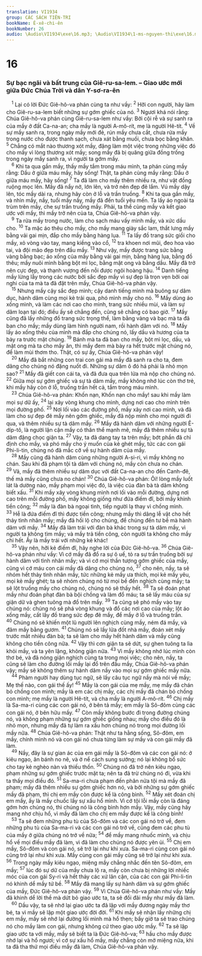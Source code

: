 ```yaml
---
translation: VI1934
group: CÁC SÁCH TIÊN-TRI
bookName: Ê-xê-chi-ên 
bookNumber: 26
audio: \Audio\VI1934\exe\16.mp3; \Audio\VI1934\1-ms-nguyen-thi\exe\16.mp3
---
```


<div class="title"><h1>16</h1><h3>Sự bạc ngãi và bất trung của Giê-ru-sa-lem. – Giao ước mới giữa Đức Chúa Trời và dân Y-sơ-ra-ên</h3></div>
<span class="verse exe_16_1"> <sup>1</sup> Lại có lời Đức Giê-hô-va phán cùng ta như vầy: </span>
<span class="verse exe_16_2"><sup>2</sup> Hỡi con người, hãy làm cho Giê-ru-sa-lem biết những sự gớm ghiếc của nó. </span>
<span class="verse exe_16_3"><sup>3</sup> Ngươi khá nói rằng: Chúa Giê-hô-va phán cùng Giê-ru-sa-lem như vầy: Bởi cội rễ và sự sanh ra của mầy ở đất Ca-na-an; cha mầy là người A-mô-rít, mẹ là người Hê-tít. </span>
<span class="verse exe_16_4"><sup>4</sup> Về sự mầy sanh ra, trong ngày mầy mới đẻ, rún mầy chưa cắt, chưa rửa mầy trong nước cho được thanh sạch, chưa xát bằng muối, chưa bọc bằng khăn. </span>
<span class="verse exe_16_5"><sup>5</sup> Chẳng có mắt nào thương xót mầy, đặng làm một việc trong những việc đó cho mầy vì lòng thương xót mầy; song mầy đã bị quăng giữa đồng trống trong ngày mầy sanh ra, vì người ta gớm mầy. <br/></span>
<span class="verse exe_16_6"> <sup>6</sup> Khi ta qua gần mầy, thấy mầy tắm trong máu mình, ta phán cùng mầy rằng: Dầu ở giữa máu mầy, hãy sống! Thật, ta phán cùng mầy rằng: Dầu ở giữa máu mầy, hãy sống! </span>
<span class="verse exe_16_7"><sup>7</sup> Ta đã làm cho mầy thêm nhiều ra, như vật đồng ruộng mọc lên. Mầy đã nẩy nở, lớn lên, và trở nên đẹp đẽ lắm. Vú mầy dậy lên, tóc mầy dài ra, nhưng hãy còn ở lỗ và trần truồng. </span>
<span class="verse exe_16_8"><sup>8</sup> Khi ta qua gần mầy, và nhìn mầy, nầy, tuổi mầy nầy, mầy đã đến tuổi yêu mến. Ta lấy áo ngoài ta trùm trên mầy, che sự trần truồng mầy. Phải, ta thề cùng mầy và kết giao ước với mầy, thì mầy trở nên của ta, Chúa Giê-hô-va phán vậy. <br/></span>
<span class="verse exe_16_9"> <sup>9</sup> Ta rửa mầy trong nước, làm cho sạch máu vấy mình mầy, và xức dầu cho. </span>
<span class="verse exe_16_10"><sup>10</sup> Ta mặc áo thêu cho mầy, cho mầy mang giày sắc lam, thắt lưng mầy bằng vải gai mịn, đắp cho mầy bằng hàng lụa. </span>
<span class="verse exe_16_11"><sup>11</sup> Ta lấy đồ trang sức giồi cho mầy, xỏ vòng vào tay, mang kiềng vào cổ, </span>
<span class="verse exe_16_12"><sup>12</sup> tra khoen nơi mũi, đeo hoa vào tai, và đội mão đẹp trên đầu mầy. </span>
<span class="verse exe_16_13"><sup>13</sup> Như vậy, mầy được trang sức bằng vàng bằng bạc; áo xống của mầy bằng vải gai mịn, bằng hàng lụa, bằng đồ thêu; mầy nuôi mình bằng bột mì lọc, bằng mật ong và bằng dầu. Mầy đã trở nên cực đẹp, và thạnh vượng đến nỗi được ngôi hoàng hậu. </span>
<span class="verse exe_16_14"><sup>14</sup> Danh tiếng mầy lừng lẫy trong các nước bởi sắc đẹp mầy vì sự đẹp là trọn vẹn bởi oai nghi của ta mà ta đã đặt trên mầy, Chúa Giê-hô-va phán vậy. <br/></span>
<span class="verse exe_16_15"> <sup>15</sup> Nhưng mầy cậy sắc đẹp mình; cậy danh tiếng mình mà buông sự dâm dục, hành dâm cùng mọi kẻ trải qua, phó mình mầy cho nó. </span>
<span class="verse exe_16_16"><sup>16</sup> Mầy dùng áo xống mình, và làm các nơi cao cho mình, trang sức nhiều mùi, và làm sự dâm loạn tại đó; điều ấy sẽ chẳng đến, cũng sẽ chẳng có bao giờ. </span>
<span class="verse exe_16_17"><sup>17</sup> Mầy cũng đã lấy những đồ trang sức trọng thể, làm bằng vàng và bạc mà ta đã ban cho mầy; mầy dùng làm hình người nam, rồi hành dâm với nó. </span>
<span class="verse exe_16_18"><sup>18</sup> Mầy lấy áo xống thêu của mình mà đắp cho chúng nó, lấy dầu và hương của ta bày ra trước mặt chúng. </span>
<span class="verse exe_16_19"><sup>19</sup> Bánh mà ta đã ban cho mầy, bột mì lọc, dầu, và mật ong mà ta cho mầy ăn, thì mầy đem mà bày ra hết trước mặt chúng nó, để làm mùi thơm tho. Thật, có sự ấy, Chúa Giê-hô-va phán vậy! <br/></span>
<span class="verse exe_16_20"> <sup>20</sup> Mầy đã bắt những con trai con gái mà mầy đã sanh ra cho ta, đem dâng cho chúng nó đặng nuốt đi. Những sự dâm ô đó há phải là nhỏ mọn sao? </span>
<span class="verse exe_16_21"><sup>21</sup> Mầy đã giết con cái ta, và đã đưa qua trên lửa mà nộp cho chúng nó. </span>
<span class="verse exe_16_22"><sup>22</sup> Giữa mọi sự gớm ghiếc và sự tà dâm mầy, mầy không nhớ lúc còn thơ trẻ, khi mầy hãy còn ở lỗ, truồng trần hết cả, tắm trong máu mình. <br/></span>
<span class="verse exe_16_23"> <sup>23</sup> Chúa Giê-hô-va phán: Khốn nạn, Khốn nạn cho mầy! sau khi mầy làm mọi sự dữ ấy, </span>
<span class="verse exe_16_24"><sup>24</sup> lại xây vòng khung cho mình, dựng nơi cao cho mình trên mọi đường phố. </span>
<span class="verse exe_16_25"><sup>25</sup> Nơi lối vào các đường phố, mầy xây nơi cao mình, và đã làm cho sự đẹp đẽ mầy nên gớm ghiếc, mầy đã nộp mình cho mọi người đi qua, và thêm nhiều sự tà dâm mầy. </span>
<span class="verse exe_16_26"><sup>26</sup> Mầy đã hành dâm với những người Ê-díp-tô, là người lận cận mầy có thân thể mạnh mẽ, mầy đã thêm nhiều sự tà dâm đặng chọc giận ta. </span>
<span class="verse exe_16_27"><sup>27</sup> Vậy, ta đã dang tay ta trên mầy; bớt phần đã chỉ định cho mầy, và phó mầy cho ý muốn của kẻ ghét mầy, tức các con gái Phi-li-tin, chúng nó đã mắc cỡ về sự hành dâm của mầy. <br/></span>
<span class="verse exe_16_28"> <sup>28</sup> Mầy cũng đã hành dâm cùng những người A-si-ri, vì mầy không no chán. Sau khi đã phạm tội tà dâm với chúng nó, mầy còn chưa no chán. </span>
<span class="verse exe_16_29"><sup>29</sup> Vả, mầy đã thêm nhiều sự dâm dục với đất Ca-na-an cho đến Canh-đê, thế mà mầy cũng chưa no chán! </span>
<span class="verse exe_16_30"><sup>30</sup> Chúa Giê-hô-va phán: Ôi! lòng mầy luốt lát là dường nào, mầy phạm mọi việc đó, là việc của đàn bà tà dâm không biết xấu. </span>
<span class="verse exe_16_31"><sup>31</sup> Khi mầy xây vòng khung mình nơi lối vào mỗi đường, dựng nơi cao trên mỗi đường phố, mầy không giống như đứa điếm đĩ, bởi mầy khinh tiền công; </span>
<span class="verse exe_16_32"><sup>32</sup> mầy là đàn bà ngoại tình, tiếp người lạ thay vì chồng mình. </span>
<span class="verse exe_16_33"><sup>33</sup> Hễ là đứa điếm đĩ thì được tiền công; nhưng mầy thì dâng lễ vật cho hết thảy tình nhân mầy; mầy đã hối lộ cho chúng, để chúng đến tư bề mà hành dâm với mầy. </span>
<span class="verse exe_16_34"><sup>34</sup> Mầy đã làm trái với đàn bà khác trong sự tà dâm mầy, vì người ta không tìm mầy; và mầy trả tiền công, còn người ta không cho mầy chi hết. Ấy là mầy trái với những kẻ khác! <br/></span>
<span class="verse exe_16_35"> <sup>35</sup> Vậy nên, hỡi kẻ điếm đĩ, hãy nghe lời của Đức Giê-hô-va. </span>
<span class="verse exe_16_36"><sup>36</sup> Chúa Giê-hô-va phán như vầy: Vì cớ mầy đã đổ ra sự ô uế, tỏ ra sự trần truồng bởi sự hành dâm với tình nhân mầy; và vì cớ mọi thần tượng gớm ghiếc của mầy, cũng vì cớ máu con cái mầy đã dâng cho chúng nó, </span>
<span class="verse exe_16_37"><sup>37</sup> cho nên, nầy, ta sẽ nhóm hết thảy tình nhân mầy, tức những kẻ mầy ưa thích, mọi kẻ mầy yêu, mọi kẻ mầy ghét; ta sẽ nhóm chúng nó từ mọi bề đến nghịch cùng mầy; ta sẽ lột truồng mầy cho chúng nó, chúng nó sẽ thấy hết. </span>
<span class="verse exe_16_38"><sup>38</sup> Ta sẽ đoán phạt mầy như đoán phạt đàn bà bội chồng và làm đổ máu; ta sẽ lấy máu của sự giận dữ và ghen tuông mà đổ trên mầy. </span>
<span class="verse exe_16_39"><sup>39</sup> Ta cũng sẽ phó mầy vào tay chúng nó: chúng nó sẽ phá vòng khung và đổ các nơi cao của mầy; lột áo xống mầy, cất lấy đồ trang sức đẹp đẽ mầy, để mầy ở lỗ và truồng trần. </span>
<span class="verse exe_16_40"><sup>40</sup> Chúng nó sẽ khiến một lũ người lên nghịch cùng mầy, ném đá mầy, và đâm mầy bằng gươm. </span>
<span class="verse exe_16_41"><sup>41</sup> Chúng nó sẽ lấy lửa đốt nhà mầy, đoán xét mầy trước mắt nhiều đàn bà; ta sẽ làm cho mầy hết hành dâm và mầy cũng không cho tiền công nữa. </span>
<span class="verse exe_16_42"><sup>42</sup> Vậy thì cơn giận ta sẽ dứt, sự ghen tuông ta lìa khỏi mầy, và ta yên lặng, không giận nữa. </span>
<span class="verse exe_16_43"><sup>43</sup> Vì mầy không nhớ lúc mình còn thơ bé, và đã nóng giận nghịch cùng ta trong mọi việc; cho nên, nầy, ta cũng sẽ làm cho đường lối mầy lại đổ trên đầu mầy, Chúa Giê-hô-va phán vậy; mầy sẽ không thêm sự hành dâm nầy vào mọi sự gớm ghiếc mầy nữa. <br/></span>
<span class="verse exe_16_44"> <sup>44</sup> Phàm người hay dùng tục ngữ, sẽ lấy câu tục ngữ nầy mà nói về mầy; Mẹ thế nào, con gái thế ấy! </span>
<span class="verse exe_16_45"><sup>45</sup> Mầy là con gái của mẹ mầy, mẹ mầy đã chán bỏ chồng con mình; mầy là em các chị mầy, các chị mầy đã chán bỏ chồng con mình; mẹ mầy là người Hê-tít, và cha mầy là người A-mô-rít. </span>
<span class="verse exe_16_46"><sup>46</sup> Chị mầy là Sa-ma-ri cùng các con gái nó, ở bên tả mầy; em mầy là Sô-đôm cùng các con gái nó, ở bên hữu mầy. </span>
<span class="verse exe_16_47"><sup>47</sup> Còn mầy không bước đi trong đường chúng nó, và không phạm những sự gớm ghiếc giống nhau; mầy cho điều đó là nhỏ mọn, nhưng mầy đã tự làm ra xấu hơn chúng nó trong mọi đường lối mầy nữa. </span>
<span class="verse exe_16_48"><sup>48</sup> Chúa Giê-hô-va phán: Thật như ta hằng sống, Sô-đôm, em mầy, chính mình nó và con gái nó chưa từng làm sự mầy và con gái mầy đã làm. <br/></span>
<span class="verse exe_16_49"> <sup>49</sup> Nầy, đây là sự gian ác của em gái mầy là Sô-đôm và các con gái nó: ở kiêu ngạo, ăn bánh no nê, và ở nể cách sung sướng; nó lại không bổ sức cho tay kẻ nghèo nàn và thiếu thốn. </span>
<span class="verse exe_16_50"><sup>50</sup> Chúng nó đã trở nên kiêu ngạo, phạm những sự gớm ghiếc trước mặt ta; nên ta đã trừ chúng nó đi, vừa khi ta thấy mọi điều đó. </span>
<span class="verse exe_16_51"><sup>51</sup> Sa-ma-ri chưa phạm đến phân nửa tội mà mầy đã phạm; mầy đã thêm nhiều sự gớm ghiếc hơn nó, và bởi những sự gớm ghiếc mầy đã phạm, thì chị em mầy còn được kể là công bình. </span>
<span class="verse exe_16_52"><sup>52</sup> Mầy xét đoán chị em mầy, ấy là mầy chuốc lấy sự xấu hổ mình. Vì cớ tội lỗi mầy còn là đáng gớm hơn chúng nó, thì chúng nó là công bình hơn mầy. Vậy, mầy cũng hãy mang nhơ chịu hổ, vì mầy đã làm cho chị em mầy được kể là công bình! <br/></span>
<span class="verse exe_16_53"> <sup>53</sup> Ta sẽ đem những phu tù của Sô-đôm và các con gái nó trở về, đem những phu tù của Sa-ma-ri và các con gái nó trở về, cũng đem các phu tù của mầy ở giữa chúng nó trở về nữa; </span>
<span class="verse exe_16_54"><sup>54</sup> để mầy mang nhuốc mình, và chịu hổ về mọi điều mầy đã làm, vì đã làm cho chúng nó được yên ủi. </span>
<span class="verse exe_16_55"><sup>55</sup> Chị em mầy, Sô-đôm và con gái nó, sẽ trở lại như khi xưa. Sa-ma-ri cùng con gái nó cũng trở lại như khi xưa. Mầy cùng con gái mầy cũng sẽ trở lại như khi xưa. </span>
<span class="verse exe_16_56"><sup>56</sup> Trong ngày mầy kiêu ngạo, miệng mầy chẳng nhắc đến tên Sô-đôm, em mầy; </span>
<span class="verse exe_16_57"><sup>57</sup> lúc đó sự dữ của mầy chưa lộ ra, mầy còn chưa bị những lời nhiếc móc của con gái Sy-ri và hết thảy các xứ lân cận, của các con gái Phi-li-tin nó khinh dể mầy tứ bề. </span>
<span class="verse exe_16_58"><sup>58</sup> Mầy đã mang lấy sự hành dâm và sự gớm ghiếc của mầy, Đức Giê-hô-va phán vậy. </span>
<span class="verse exe_16_59"><sup>59</sup> Vì Chúa Giê-hô-va phán như vầy: Mầy đã khinh dể lời thề mà dứt bỏ giao ước ta, ta sẽ đối đãi mầy như mầy đã làm. <br/></span>
<span class="verse exe_16_60"> <sup>60</sup> Dầu vậy, ta sẽ nhớ lại giao ước ta đã lập với mầy đương ngày mầy thơ bé, ta vì mầy sẽ lập một giao ước đời đời. </span>
<span class="verse exe_16_61"><sup>61</sup> Khi mầy sẽ nhận lấy những chị em mầy, mầy sẽ nhớ lại đường lối mình mà hổ thẹn; bấy giờ ta sẽ trao chúng nó cho mầy làm con gái, nhưng không cứ theo giao ước mầy. </span>
<span class="verse exe_16_62"><sup>62</sup> Ta sẽ lập giao ước ta với mầy, mầy sẽ biết ta là Đức Giê-hô-va; </span>
<span class="verse exe_16_63"><sup>63</sup> hầu cho mầy được nhớ lại và hổ ngươi; vì cớ sự xấu hổ mầy, mầy chẳng còn mở miệng nữa, khi ta đã tha thứ mọi điều mầy đã làm, Chúa Giê-hô-va phán vậy. <br/></span>
